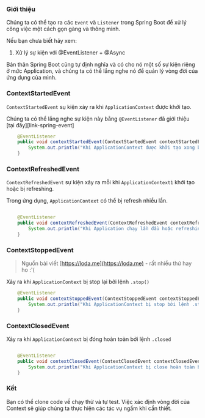 
### Giới thiệu

Chúng ta có thể tạo ra các `Event` và `Listener` trong Spring Boot để xử lý công việc một cách gọn gàng và thông minh.

Nếu bạn chưa biết hãy xem:

1. Xử lý sự kiện với @EventListener + @Async

Bản thân Spring Boot cũng tự định nghĩa và có cho nó một số sự kiện riêng ở mức Application, và chúng ta có thể lắng nghe nó để quản lý vòng đời của ứng dụng của mình.

### ContextStartedEvent

`ContextStartedEvent` sụ kiện xảy ra khi `ApplicationContext` được khởi tạo.

Chúng ta có thể lắng nghe sự kiện này bằng `@EventListener` đã giới thiệu [tại đây][link-spring-event]

```java
    @EventListener
    public void contextStartedEvent(ContextStartedEvent contextStartedEvent) {
        System.out.println("Khi ApplicationContext được khởi tạo xong bởi .start() nó sẽ bắn sự kiện ContextRefreshedEvent");
    }
```

### ContextRefreshedEvent

`ContextRefreshedEvent` sự kiện xảy ra mỗi khi `ApplicationContext1` khởi tạo hoặc bị refreshing.

Trong ứng dụng, `ApplicationContext` có thể bị refresh nhiều lần.

```java

    @EventListener
    public void contextRefreshedEvent(ContextRefreshedEvent contextRefreshedEvent) {
        System.out.println("Khi Application chạy lần đầu hoặc refreshing nó sẽ bắn sự kiện ContextRefreshedEvent");
    }

```

### ContextStoppedEvent

> Nguồn bài viết [https://loda.me](https://loda.me) - rất nhiều thứ hay ho :'(

Xảy ra khi `ApplicationContext` bị stop lại bởi lệnh `.stop()`

```java
    @EventListener
    public void contextStoppedEvent(ContextStoppedEvent contextStoppedEvent) {
        System.out.println("Khi ApplicationContext bị stop bởi lệnh .stop()");
    }

```

### ContextClosedEvent

Xảy ra khi `ApplicationContext` bị đóng hoàn toàn bởi lệnh `.closed`

```java

    @EventListener
    public void contextClosedEvent(ContextClosedEvent contextClosedEvent) {
        System.out.println("Khi ApplicationContext bị close hoàn toàn bởi lệnh .closed()");
    }
```

### Kết

Bạn có thể clone code về chạy thử và tự test. Việc xác định vòng đời của Context sẽ giúp chúng ta thực hiện các tác vụ ngầm khi cần thiết.
